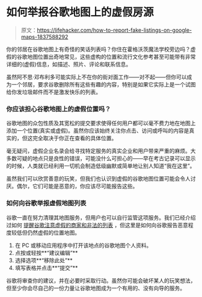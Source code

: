 # 如何举报谷歌地图上的虚假房源

> 原文：<https://lifehacker.com/how-to-report-fake-listings-on-google-maps-1837588292>

你的邻居在谷歌地图上有奇怪的笑话列表吗？你住在霍格沃茨魔法学校旁边吗？虚假的谷歌地图位置出奇地常见，这些虚构的位置和流行文化参考甚至可能带有非常详细的(虚假)信息，如描述、照片、评论和联系信息。



虽然阿不思·邓布利多可能实际上不在你的街对面工作——对不起——但你可以成为一个邻居，要求谷歌删除所有这些有趣的内容，特别是如果它实际上是一个试图给你发垃圾邮件而不是激发快乐的列表。

### 你应该担心谷歌地图上的虚假位置吗？

谷歌地图的众包性质及其宽松的提交要求使得任何用户都可以毫不费力地在地图上添加一个位置(真实或虚假)。虽然你应该始终关注你点击、访问或呼叫的内容是真实的，但这完全取决于你正在查看的具体位置。

毫无疑问，虚假企业名录会给寻找特定服务的真实企业和用户带来严重的麻烦。大多数可疑的地点只是良性的错误，可能没什么可担心的——早在考古记录可以显示的时候，人类就已经利用一切机会制造低级幽默或简单地让别人知道“我在这里”。

虽然我们可以欣赏善意的玩笑，但我们也认识到虚假的谷歌地图位置可能会令人讨厌。偶尔，它们可能是恶意的，你应该尽可能报告这些。

### 如何向谷歌举报虚假地图列表

谷歌一直在努力清理其地图服务，但用户也可以自行监管这项服务。我们已经介绍过如何 [提醒谷歌注意虚假的商家和非法的列表](https://lifehacker.com/how-to-find-and-report-fake-businesses-on-google-maps-1835733238) ，但这里是如何向谷歌报告恶意程度较低但仍然虚假的位置地图。

1.  在 PC 或移动应用程序中打开该地点的谷歌地图个人资料。
2.  点按或轻按**“建议编辑”**
3.  选择选项**“移除此处”**
4.  填写表格并点击**“提交”**

谷歌将审查你的建议，并在必要时采取行动。虽然你可能会破坏某人的玩笑想法，但至少你会尽自己的一份力量让谷歌地图成为一个有用的、没有向导的服务。